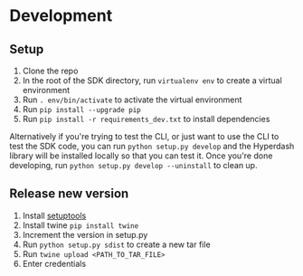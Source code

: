 # Development

## Setup

1) Clone the repo
2) In the root of the SDK directory, run `virtualenv env` to create a virtual environment
3) Run `. env/bin/activate` to activate the virtual environment
4) Run `pip install --upgrade pip`
5) Run `pip install -r requirements_dev.txt` to install dependencies

Alternatively if you're trying to test the CLI, or just want to use the CLI to test the SDK code, you can run `python setup.py develop` and the Hyperdash library will be installed locally so that you can test it. Once you're done developing, run `python setup.py develop --uninstall` to clean up.

## Release new version

1) Install [setuptools](https://packaging.python.org/tutorials/installing-packages/)
2) Install twine `pip install twine`
3) Increment the version in setup.py
4) Run `python setup.py sdist` to create a new tar file
5) Run `twine upload <PATH_TO_TAR_FILE>`
6) Enter credentials
